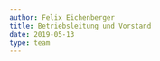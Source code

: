 ```yaml
---
author: Felix Eichenberger
title: Betriebsleitung und Vorstand
date: 2019-05-13
type: team
---
```


<!-- # Unsere Betriebsleitung -->


<!-- [Irina]({{< ref "/verein/team/irina.md" >}} "Irina") -->

<!-- # Unser Vorstand -->

<!-- Willst du mit unserem Vorstand in Kontakt treten? Sende uns eine Email hier, wir freuen uns über deine Nachricht! -->
